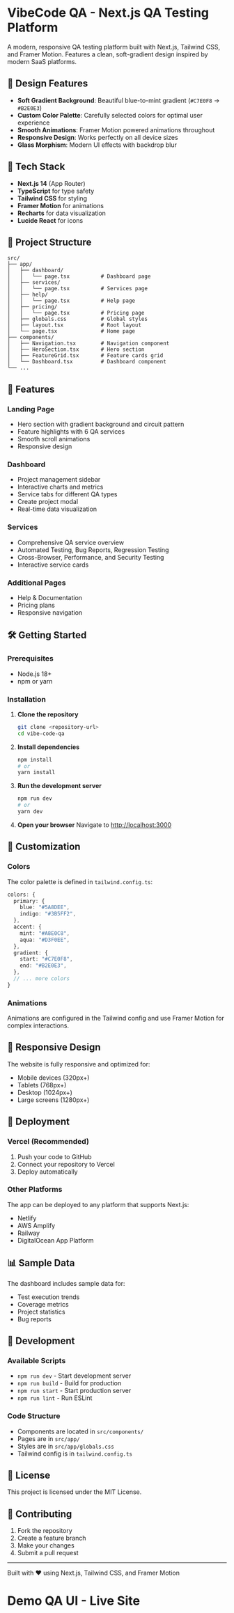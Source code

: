 # VibeCode QA - Next.js QA Testing Platform

A modern, responsive QA testing platform built with Next.js, Tailwind CSS, and Framer Motion. Features a clean, soft-gradient design inspired by modern SaaS platforms.

## 🎨 Design Features

- **Soft Gradient Background**: Beautiful blue-to-mint gradient (`#C7E0F8` → `#B2E0E3`)
- **Custom Color Palette**: Carefully selected colors for optimal user experience
- **Smooth Animations**: Framer Motion powered animations throughout
- **Responsive Design**: Works perfectly on all device sizes
- **Glass Morphism**: Modern UI effects with backdrop blur

## 🚀 Tech Stack

- **Next.js 14** (App Router)
- **TypeScript** for type safety
- **Tailwind CSS** for styling
- **Framer Motion** for animations
- **Recharts** for data visualization
- **Lucide React** for icons

## 📁 Project Structure

```
src/
├── app/
│   ├── dashboard/
│   │   └── page.tsx          # Dashboard page
│   ├── services/
│   │   └── page.tsx          # Services page
│   ├── help/
│   │   └── page.tsx          # Help page
│   ├── pricing/
│   │   └── page.tsx          # Pricing page
│   ├── globals.css           # Global styles
│   ├── layout.tsx            # Root layout
│   └── page.tsx              # Home page
├── components/
│   ├── Navigation.tsx        # Navigation component
│   ├── HeroSection.tsx       # Hero section
│   ├── FeatureGrid.tsx       # Feature cards grid
│   └── Dashboard.tsx         # Dashboard component
└── ...
```

## 🎯 Features

### Landing Page
- Hero section with gradient background and circuit pattern
- Feature highlights with 6 QA services
- Smooth scroll animations
- Responsive design

### Dashboard
- Project management sidebar
- Interactive charts and metrics
- Service tabs for different QA types
- Create project modal
- Real-time data visualization

### Services
- Comprehensive QA service overview
- Automated Testing, Bug Reports, Regression Testing
- Cross-Browser, Performance, and Security Testing
- Interactive service cards

### Additional Pages
- Help & Documentation
- Pricing plans
- Responsive navigation

## 🛠️ Getting Started

### Prerequisites
- Node.js 18+ 
- npm or yarn

### Installation

1. **Clone the repository**
   ```bash
   git clone <repository-url>
   cd vibe-code-qa
   ```

2. **Install dependencies**
   ```bash
   npm install
   # or
   yarn install
   ```

3. **Run the development server**
   ```bash
   npm run dev
   # or
   yarn dev
   ```

4. **Open your browser**
   Navigate to [http://localhost:3000](http://localhost:3000)

## 🎨 Customization

### Colors
The color palette is defined in `tailwind.config.ts`:

```typescript
colors: {
  primary: {
    blue: "#5A8DEE",
    indigo: "#3B5FF2",
  },
  accent: {
    mint: "#A8E0C8",
    aqua: "#D3F0EE",
  },
  gradient: {
    start: "#C7E0F8",
    end: "#B2E0E3",
  },
  // ... more colors
}
```

### Animations
Animations are configured in the Tailwind config and use Framer Motion for complex interactions.

## 📱 Responsive Design

The website is fully responsive and optimized for:
- Mobile devices (320px+)
- Tablets (768px+)
- Desktop (1024px+)
- Large screens (1280px+)

## 🚀 Deployment

### Vercel (Recommended)
1. Push your code to GitHub
2. Connect your repository to Vercel
3. Deploy automatically

### Other Platforms
The app can be deployed to any platform that supports Next.js:
- Netlify
- AWS Amplify
- Railway
- DigitalOcean App Platform

## 📊 Sample Data

The dashboard includes sample data for:
- Test execution trends
- Coverage metrics
- Project statistics
- Bug reports

## 🔧 Development

### Available Scripts
- `npm run dev` - Start development server
- `npm run build` - Build for production
- `npm run start` - Start production server
- `npm run lint` - Run ESLint

### Code Structure
- Components are located in `src/components/`
- Pages are in `src/app/`
- Styles are in `src/app/globals.css`
- Tailwind config is in `tailwind.config.ts`

## 📄 License

This project is licensed under the MIT License.

## 🤝 Contributing

1. Fork the repository
2. Create a feature branch
3. Make your changes
4. Submit a pull request


---

Built with ❤️ using Next.js, Tailwind CSS, and Framer Motion

# Demo QA UI - Live Site
